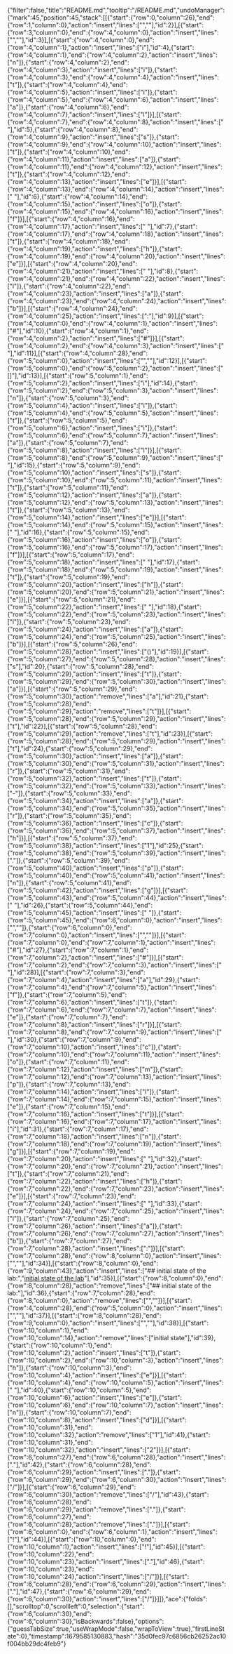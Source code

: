 {"filter":false,"title":"README.md","tooltip":"/README.md","undoManager":{"mark":45,"position":45,"stack":[[{"start":{"row":0,"column":26},"end":{"row":1,"column":0},"action":"insert","lines":["",""],"id":2}],[{"start":{"row":3,"column":0},"end":{"row":4,"column":0},"action":"insert","lines":["",""],"id":3}],[{"start":{"row":4,"column":0},"end":{"row":4,"column":1},"action":"insert","lines":["i"],"id":4},{"start":{"row":4,"column":1},"end":{"row":4,"column":2},"action":"insert","lines":["n"]},{"start":{"row":4,"column":2},"end":{"row":4,"column":3},"action":"insert","lines":["i"]},{"start":{"row":4,"column":3},"end":{"row":4,"column":4},"action":"insert","lines":["t"]},{"start":{"row":4,"column":4},"end":{"row":4,"column":5},"action":"insert","lines":["i"]},{"start":{"row":4,"column":5},"end":{"row":4,"column":6},"action":"insert","lines":["a"]},{"start":{"row":4,"column":6},"end":{"row":4,"column":7},"action":"insert","lines":["l"]}],[{"start":{"row":4,"column":7},"end":{"row":4,"column":8},"action":"insert","lines":[" "],"id":5},{"start":{"row":4,"column":8},"end":{"row":4,"column":9},"action":"insert","lines":["s"]},{"start":{"row":4,"column":9},"end":{"row":4,"column":10},"action":"insert","lines":["t"]},{"start":{"row":4,"column":10},"end":{"row":4,"column":11},"action":"insert","lines":["a"]},{"start":{"row":4,"column":11},"end":{"row":4,"column":12},"action":"insert","lines":["t"]},{"start":{"row":4,"column":12},"end":{"row":4,"column":13},"action":"insert","lines":["e"]}],[{"start":{"row":4,"column":13},"end":{"row":4,"column":14},"action":"insert","lines":[" "],"id":6},{"start":{"row":4,"column":14},"end":{"row":4,"column":15},"action":"insert","lines":["o"]},{"start":{"row":4,"column":15},"end":{"row":4,"column":16},"action":"insert","lines":["f"]}],[{"start":{"row":4,"column":16},"end":{"row":4,"column":17},"action":"insert","lines":[" "],"id":7},{"start":{"row":4,"column":17},"end":{"row":4,"column":18},"action":"insert","lines":["t"]},{"start":{"row":4,"column":18},"end":{"row":4,"column":19},"action":"insert","lines":["h"]},{"start":{"row":4,"column":19},"end":{"row":4,"column":20},"action":"insert","lines":["e"]}],[{"start":{"row":4,"column":20},"end":{"row":4,"column":21},"action":"insert","lines":[" "],"id":8},{"start":{"row":4,"column":21},"end":{"row":4,"column":22},"action":"insert","lines":["l"]},{"start":{"row":4,"column":22},"end":{"row":4,"column":23},"action":"insert","lines":["a"]},{"start":{"row":4,"column":23},"end":{"row":4,"column":24},"action":"insert","lines":["b"]}],[{"start":{"row":4,"column":24},"end":{"row":4,"column":25},"action":"insert","lines":[":"],"id":9}],[{"start":{"row":4,"column":0},"end":{"row":4,"column":1},"action":"insert","lines":["#"],"id":10},{"start":{"row":4,"column":1},"end":{"row":4,"column":2},"action":"insert","lines":["#"]}],[{"start":{"row":4,"column":2},"end":{"row":4,"column":3},"action":"insert","lines":[" "],"id":11}],[{"start":{"row":4,"column":28},"end":{"row":5,"column":0},"action":"insert","lines":["",""],"id":12}],[{"start":{"row":5,"column":0},"end":{"row":5,"column":2},"action":"insert","lines":["[]"],"id":13}],[{"start":{"row":5,"column":1},"end":{"row":5,"column":2},"action":"insert","lines":["i"],"id":14},{"start":{"row":5,"column":2},"end":{"row":5,"column":3},"action":"insert","lines":["n"]},{"start":{"row":5,"column":3},"end":{"row":5,"column":4},"action":"insert","lines":["i"]},{"start":{"row":5,"column":4},"end":{"row":5,"column":5},"action":"insert","lines":["t"]},{"start":{"row":5,"column":5},"end":{"row":5,"column":6},"action":"insert","lines":["i"]},{"start":{"row":5,"column":6},"end":{"row":5,"column":7},"action":"insert","lines":["a"]},{"start":{"row":5,"column":7},"end":{"row":5,"column":8},"action":"insert","lines":["l"]}],[{"start":{"row":5,"column":8},"end":{"row":5,"column":9},"action":"insert","lines":[" "],"id":15},{"start":{"row":5,"column":9},"end":{"row":5,"column":10},"action":"insert","lines":["s"]},{"start":{"row":5,"column":10},"end":{"row":5,"column":11},"action":"insert","lines":["t"]},{"start":{"row":5,"column":11},"end":{"row":5,"column":12},"action":"insert","lines":["a"]},{"start":{"row":5,"column":12},"end":{"row":5,"column":13},"action":"insert","lines":["t"]},{"start":{"row":5,"column":13},"end":{"row":5,"column":14},"action":"insert","lines":["e"]}],[{"start":{"row":5,"column":14},"end":{"row":5,"column":15},"action":"insert","lines":[" "],"id":16},{"start":{"row":5,"column":15},"end":{"row":5,"column":16},"action":"insert","lines":["o"]},{"start":{"row":5,"column":16},"end":{"row":5,"column":17},"action":"insert","lines":["f"]}],[{"start":{"row":5,"column":17},"end":{"row":5,"column":18},"action":"insert","lines":[" "],"id":17},{"start":{"row":5,"column":18},"end":{"row":5,"column":19},"action":"insert","lines":["t"]},{"start":{"row":5,"column":19},"end":{"row":5,"column":20},"action":"insert","lines":["h"]},{"start":{"row":5,"column":20},"end":{"row":5,"column":21},"action":"insert","lines":["e"]}],[{"start":{"row":5,"column":21},"end":{"row":5,"column":22},"action":"insert","lines":[" "],"id":18},{"start":{"row":5,"column":22},"end":{"row":5,"column":23},"action":"insert","lines":["l"]},{"start":{"row":5,"column":23},"end":{"row":5,"column":24},"action":"insert","lines":["a"]},{"start":{"row":5,"column":24},"end":{"row":5,"column":25},"action":"insert","lines":["b"]}],[{"start":{"row":5,"column":26},"end":{"row":5,"column":28},"action":"insert","lines":["()"],"id":19}],[{"start":{"row":5,"column":27},"end":{"row":5,"column":28},"action":"insert","lines":["s"],"id":20},{"start":{"row":5,"column":28},"end":{"row":5,"column":29},"action":"insert","lines":["t"]},{"start":{"row":5,"column":29},"end":{"row":5,"column":30},"action":"insert","lines":["a"]}],[{"start":{"row":5,"column":29},"end":{"row":5,"column":30},"action":"remove","lines":["a"],"id":21},{"start":{"row":5,"column":28},"end":{"row":5,"column":29},"action":"remove","lines":["t"]}],[{"start":{"row":5,"column":28},"end":{"row":5,"column":29},"action":"insert","lines":["t"],"id":22}],[{"start":{"row":5,"column":28},"end":{"row":5,"column":29},"action":"remove","lines":["t"],"id":23}],[{"start":{"row":5,"column":28},"end":{"row":5,"column":29},"action":"insert","lines":["t"],"id":24},{"start":{"row":5,"column":29},"end":{"row":5,"column":30},"action":"insert","lines":["a"]},{"start":{"row":5,"column":30},"end":{"row":5,"column":31},"action":"insert","lines":["r"]},{"start":{"row":5,"column":31},"end":{"row":5,"column":32},"action":"insert","lines":["t"]},{"start":{"row":5,"column":32},"end":{"row":5,"column":33},"action":"insert","lines":["-"]},{"start":{"row":5,"column":33},"end":{"row":5,"column":34},"action":"insert","lines":["a"]},{"start":{"row":5,"column":34},"end":{"row":5,"column":35},"action":"insert","lines":["r"]},{"start":{"row":5,"column":35},"end":{"row":5,"column":36},"action":"insert","lines":["c"]},{"start":{"row":5,"column":36},"end":{"row":5,"column":37},"action":"insert","lines":["h"]}],[{"start":{"row":5,"column":37},"end":{"row":5,"column":38},"action":"insert","lines":["1"],"id":25},{"start":{"row":5,"column":38},"end":{"row":5,"column":39},"action":"insert","lines":["."]},{"start":{"row":5,"column":39},"end":{"row":5,"column":40},"action":"insert","lines":["p"]},{"start":{"row":5,"column":40},"end":{"row":5,"column":41},"action":"insert","lines":["n"]},{"start":{"row":5,"column":41},"end":{"row":5,"column":42},"action":"insert","lines":["g"]}],[{"start":{"row":5,"column":43},"end":{"row":5,"column":44},"action":"insert","lines":[" "],"id":26},{"start":{"row":5,"column":44},"end":{"row":5,"column":45},"action":"insert","lines":[" "]},{"start":{"row":5,"column":45},"end":{"row":6,"column":0},"action":"insert","lines":["",""]},{"start":{"row":6,"column":0},"end":{"row":7,"column":0},"action":"insert","lines":["",""]}],[{"start":{"row":7,"column":0},"end":{"row":7,"column":1},"action":"insert","lines":["#"],"id":27},{"start":{"row":7,"column":1},"end":{"row":7,"column":2},"action":"insert","lines":["#"]}],[{"start":{"row":7,"column":2},"end":{"row":7,"column":3},"action":"insert","lines":[" "],"id":28}],[{"start":{"row":7,"column":3},"end":{"row":7,"column":4},"action":"insert","lines":["a"],"id":29},{"start":{"row":7,"column":4},"end":{"row":7,"column":5},"action":"insert","lines":["f"]},{"start":{"row":7,"column":5},"end":{"row":7,"column":6},"action":"insert","lines":["t"]},{"start":{"row":7,"column":6},"end":{"row":7,"column":7},"action":"insert","lines":["e"]},{"start":{"row":7,"column":7},"end":{"row":7,"column":8},"action":"insert","lines":["r"]}],[{"start":{"row":7,"column":8},"end":{"row":7,"column":9},"action":"insert","lines":[" "],"id":30},{"start":{"row":7,"column":9},"end":{"row":7,"column":10},"action":"insert","lines":["c"]},{"start":{"row":7,"column":10},"end":{"row":7,"column":11},"action":"insert","lines":["o"]},{"start":{"row":7,"column":11},"end":{"row":7,"column":12},"action":"insert","lines":["m"]},{"start":{"row":7,"column":12},"end":{"row":7,"column":13},"action":"insert","lines":["p"]},{"start":{"row":7,"column":13},"end":{"row":7,"column":14},"action":"insert","lines":["l"]},{"start":{"row":7,"column":14},"end":{"row":7,"column":15},"action":"insert","lines":["e"]},{"start":{"row":7,"column":15},"end":{"row":7,"column":16},"action":"insert","lines":["t"]}],[{"start":{"row":7,"column":16},"end":{"row":7,"column":17},"action":"insert","lines":["i"],"id":31},{"start":{"row":7,"column":17},"end":{"row":7,"column":18},"action":"insert","lines":["n"]},{"start":{"row":7,"column":18},"end":{"row":7,"column":19},"action":"insert","lines":["g"]}],[{"start":{"row":7,"column":19},"end":{"row":7,"column":20},"action":"insert","lines":[" "],"id":32},{"start":{"row":7,"column":20},"end":{"row":7,"column":21},"action":"insert","lines":["t"]},{"start":{"row":7,"column":21},"end":{"row":7,"column":22},"action":"insert","lines":["h"]},{"start":{"row":7,"column":22},"end":{"row":7,"column":23},"action":"insert","lines":["e"]}],[{"start":{"row":7,"column":23},"end":{"row":7,"column":24},"action":"insert","lines":[" "],"id":33},{"start":{"row":7,"column":24},"end":{"row":7,"column":25},"action":"insert","lines":["l"]},{"start":{"row":7,"column":25},"end":{"row":7,"column":26},"action":"insert","lines":["a"]},{"start":{"row":7,"column":26},"end":{"row":7,"column":27},"action":"insert","lines":["b"]},{"start":{"row":7,"column":27},"end":{"row":7,"column":28},"action":"insert","lines":[":"]}],[{"start":{"row":7,"column":28},"end":{"row":8,"column":0},"action":"insert","lines":["",""],"id":34}],[{"start":{"row":8,"column":0},"end":{"row":9,"column":43},"action":"insert","lines":["## initial state of the lab:","[initial state of the lab](start-arch1.png)"],"id":35}],[{"start":{"row":8,"column":0},"end":{"row":8,"column":28},"action":"remove","lines":["## initial state of the lab:"],"id":36},{"start":{"row":7,"column":28},"end":{"row":8,"column":0},"action":"remove","lines":["",""]}],[{"start":{"row":4,"column":28},"end":{"row":5,"column":0},"action":"insert","lines":["",""],"id":37}],[{"start":{"row":8,"column":28},"end":{"row":9,"column":0},"action":"insert","lines":["",""],"id":38}],[{"start":{"row":10,"column":1},"end":{"row":10,"column":14},"action":"remove","lines":["initial state"],"id":39},{"start":{"row":10,"column":1},"end":{"row":10,"column":2},"action":"insert","lines":["t"]},{"start":{"row":10,"column":2},"end":{"row":10,"column":3},"action":"insert","lines":["h"]},{"start":{"row":10,"column":3},"end":{"row":10,"column":4},"action":"insert","lines":["e"]}],[{"start":{"row":10,"column":4},"end":{"row":10,"column":5},"action":"insert","lines":[" "],"id":40},{"start":{"row":10,"column":5},"end":{"row":10,"column":6},"action":"insert","lines":["e"]},{"start":{"row":10,"column":6},"end":{"row":10,"column":7},"action":"insert","lines":["n"]},{"start":{"row":10,"column":7},"end":{"row":10,"column":8},"action":"insert","lines":["d"]}],[{"start":{"row":10,"column":31},"end":{"row":10,"column":32},"action":"remove","lines":["1"],"id":41},{"start":{"row":10,"column":31},"end":{"row":10,"column":32},"action":"insert","lines":["2"]}],[{"start":{"row":6,"column":27},"end":{"row":6,"column":28},"action":"insert","lines":["."],"id":42},{"start":{"row":6,"column":28},"end":{"row":6,"column":29},"action":"insert","lines":["."]},{"start":{"row":6,"column":29},"end":{"row":6,"column":30},"action":"insert","lines":["/"]}],[{"start":{"row":6,"column":29},"end":{"row":6,"column":30},"action":"remove","lines":["/"],"id":43},{"start":{"row":6,"column":28},"end":{"row":6,"column":29},"action":"remove","lines":["."]},{"start":{"row":6,"column":27},"end":{"row":6,"column":28},"action":"remove","lines":["."]}],[{"start":{"row":6,"column":0},"end":{"row":6,"column":1},"action":"insert","lines":["!"],"id":44}],[{"start":{"row":10,"column":0},"end":{"row":10,"column":1},"action":"insert","lines":["!"],"id":45}],[{"start":{"row":10,"column":22},"end":{"row":10,"column":23},"action":"insert","lines":["."],"id":46},{"start":{"row":10,"column":23},"end":{"row":10,"column":24},"action":"insert","lines":["/"]}],[{"start":{"row":6,"column":28},"end":{"row":6,"column":29},"action":"insert","lines":["."],"id":47},{"start":{"row":6,"column":29},"end":{"row":6,"column":30},"action":"insert","lines":["/"]}]]},"ace":{"folds":[],"scrolltop":0,"scrollleft":0,"selection":{"start":{"row":6,"column":30},"end":{"row":6,"column":30},"isBackwards":false},"options":{"guessTabSize":true,"useWrapMode":false,"wrapToView":true},"firstLineState":0},"timestamp":1679585130883,"hash":"35d0fec97c6856cb26252ac10f004bb29dc4feb9"}